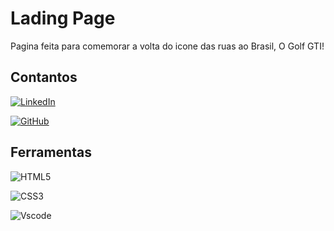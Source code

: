 
# Lading Page

Pagina feita para comemorar a volta do icone das ruas ao Brasil, O Golf GTI!

## Contantos
[![LinkedIn](https://img.shields.io/badge/LinkedIn-0077B5?style=for-the-badge&logo=linkedin&logoColor=white)](https://www.linkedin.com/in/brno-nascimento/)

[![GitHub](https://img.shields.io/badge/GitHub-100000?style=for-the-badge&logo=github&logoColor=white)](https://github.com/1brno)


## Ferramentas

![HTML5](https://img.shields.io/badge/HTML5-E34F26?style=for-the-badge&logo=html5&logoColor=white)

![CSS3](https://img.shields.io/badge/CSS3-1572B6?style=for-the-badge&logo=css3&logoColor=white)

![Vscode](https://img.shields.io/badge/Vscode-007ACC?style=for-the-badge&logo=visual-studio-code&logoColor=white)